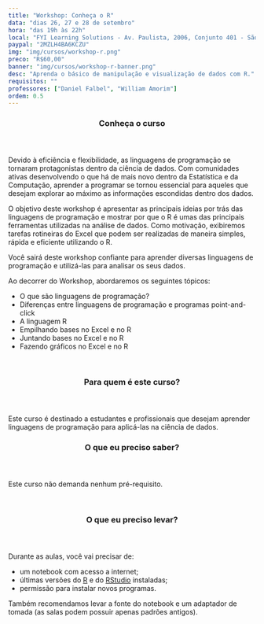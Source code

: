 ```yaml
---
title: "Workshop: Conheça o R"
data: "dias 26, 27 e 28 de setembro"
hora: "das 19h às 22h"
local: "FYI Learning Solutions - Av. Paulista, 2006, Conjunto 401 - São Paulo - SP"
paypal: "2MZLH4BA6KCZU"
img: "img/cursos/workshop-r.png"
preco: "R$60,00"
banner: "img/cursos/workshop-r-banner.png"
desc: "Aprenda o básico de manipulação e visualização de dados com R."
requisitos: ""
professores: ["Daniel Falbel", "William Amorim"]
ordem: 0.5
---
```


<header class="section-header">
  <h3>Conheça o curso</h3>
</header>

Devido à eficiência e flexibilidade, as linguagens de programação se tornaram protagonistas dentro da ciência de dados. Com comunidades ativas desenvolvendo o que há de mais novo dentro da Estatística e  da Computação, aprender a programar se tornou essencial para aqueles que desejam explorar ao máximo as informações escondidas dentro dos dados.

O objetivo deste workshop é apresentar as principais ideias por trás das linguagens de programação e mostrar por que o R é umas das principais ferramentas utilizadas na análise de dados. Como motivação, exibiremos tarefas rotineiras do Excel que podem ser realizadas de maneira simples, rápida e eficiente utilizando o R.

Você sairá deste workshop confiante para aprender diversas linguagens de programação e utilizá-las para analisar os seus dados.

Ao decorrer do Workshop, abordaremos os seguintes tópicos:

* O que são linguagens de programação?
* Diferenças entre linguagens de programação e programas point-and-click
* A linguagem R
* Empilhando bases no Excel e no R
* Juntando bases no Excel e no R
* Fazendo gráficos no Excel e no R

<br>
<header class="section-header">
  <h3>Para quem é este curso?</h3>
</header>

Este curso é destinado a estudantes e profissionais que desejam aprender linguagens de programação para aplicá-las na ciência de dados.

<header class="section-header">
  <h3>O que eu preciso saber?</h3>
</header>

Este curso não demanda nenhum pré-requisito.

<br>
<header class="section-header">
  <h3>O que eu preciso levar?</h3>
</header>

Durante as aulas, você vai precisar de:

- um notebook com acesso a internet;
- últimas versões do [R](https://cran.r-project.org/) e do [RStudio](https://www.rstudio.com/products/rstudio/download/) instaladas;
- permissão para instalar novos programas.

Também recomendamos levar a fonte do notebook e um adaptador de tomada (as salas podem possuir apenas padrões antigos).

